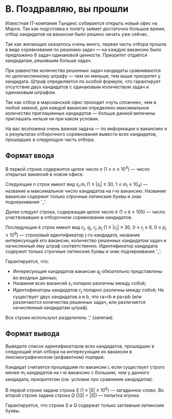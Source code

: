 # B. Поздравляю, вы прошли

Известная IT-компания Тындекс собирается открыть новый офис на Марсе. Так как подготовка к полету займет достаточно большое время, отбор кандидатов на вакансии было решено начать уже сейчас.

Так как желающих оказалось очень много, первая часть отбора прошла в виде соревнования по решению задач — на каждую вакансию было предложено 6 задач одинаковой ценности. Приоритет отдаётся кандидатам, решившим больше задач.

При равенстве количества решенных задач кандидаты сравниваются по целочисленному штрафу — чем он меньше, тем выше приоритет у кандидата. Штраф определяется по особой формуле, что гарантирует отсутствие двух кандидатов с одинаковым количеством задач и одинаковым штрафом.

Так как отбор в марсианский офис проходит «чуть сложнее», чем в любой земной, для каждой вакансии определено максимальное количество приглашенных кандидатов — больше данной величины приглашать нельзя ни при каком условии.

На вас возложена очень важная задача — по информации о вакансиях и о результатах отборочного соревнования вывести всех кандидатов, прошедших в следующую часть отбора.


## Формат ввода

В первой строке содержится целое число _n_ (1 ≤ _n_ ≤ 10<sup>4</sup>) — число открытых вакансий в новом офисе.

Следующие _n_ строк имеют вид _s<sub>i</sub>_,_m<sub>i</sub>_ (1 ≤ |_s<sub>i</sub>_| ≤ 30, 1 ≤ _m<sub>i</sub>_ ≤ 10<sub>4</sub>) — название и максимальное число кандидатов на _i_-ю вакансию. Название вакансии содержит только строчные латинские буквы и знак подчеркивания '\_'.

Далее следует строка, содержащая целое число _k_ (1 ≤ _k_ ≤ 105) — число участвовавших в отборочном соревновании кандидатов.

Последующие _k_ строк имеют вид _c<sub>j</sub>_, _q<sub>j</sub>_, _r<sub>j</sub>_, _p<sub>j</sub>_ (1 ≤ |_c<sub>j</sub>_| ≤ 30, 0 ≤ _r<sub>j</sub>_ ≤ 6, 0 ≤ _p<sub>j</sub>_ ≤ 10<sup>9</sup>) — строковый идентификатор j-го кандидата, название интересующей его вакансии, количество решенных кандидатом задач и начисленный ему штраф соответственно. Идентификатор кандидата содержит только строчные латинские буквы и знак подчеркивания '\_'.

Гарантируется, что:

- Интересующие кандидатов вакансии _q<sub>j</sub>_ обязательно представлены во входных данных;
- Названия всех вакансий _s<sub>i</sub>_ попарно различны между собой;
- Идентификаторы кандидатов _c<sub>j</sub>_ попарно различны между собой; Не существует двух кандидатов a и b, что ra=rb и pa=pb (или различаются количества решенных задач, или различается начисленный кандидатам штраф).

Все строки используют разделитель ',' (запятая).

## Формат вывода

Выведите список идентификаторов всех кандидатов, прошедших в следующий этап отбора на интересующие их вакансии в лексикографическом (алфавитном) порядке.

Кандидат считается прошедшим по вакансии _i_, если существует строго менее _m<sub>i</sub>_ кандидатов на _i_-ю вакансию с большим, чем у данного кандидата, приоритетом (см. условие про сравнение кандидатов).

В первой строке задана строка _S_ (1  ≤  |_S_|  ≤  10<sup>6</sup>) — загаданное слово. Во второй строке задана строка _Q_ (|_Q_| = |_S_|) — попытка игрока.

Гарантируется, что строки _S_ и _Q_ содержат только заглавные латинские буквы.
